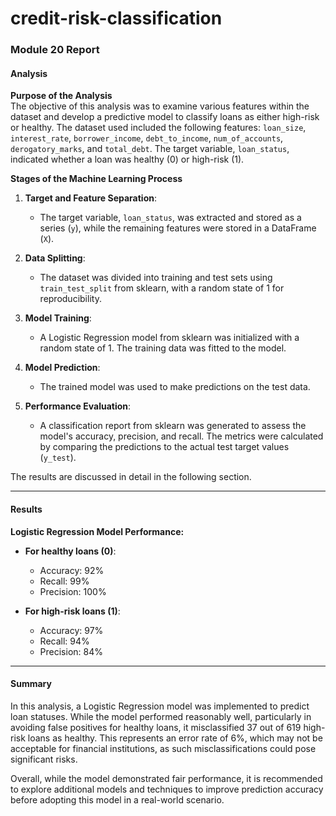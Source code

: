 # credit-risk-classification


### Module 20 Report  
#### Analysis  

**Purpose of the Analysis**  
The objective of this analysis was to examine various features within the dataset and develop a predictive model to classify loans as either high-risk or healthy. The dataset used included the following features: `loan_size`, `interest_rate`, `borrower_income`, `debt_to_income`, `num_of_accounts`, `derogatory_marks`, and `total_debt`. The target variable, `loan_status`, indicated whether a loan was healthy (0) or high-risk (1).  

**Stages of the Machine Learning Process**  

1. **Target and Feature Separation**:  
   - The target variable, `loan_status`, was extracted and stored as a series (`y`), while the remaining features were stored in a DataFrame (`X`).  

2. **Data Splitting**:  
   - The dataset was divided into training and test sets using `train_test_split` from sklearn, with a random state of 1 for reproducibility.  

3. **Model Training**:  
   - A Logistic Regression model from sklearn was initialized with a random state of 1. The training data was fitted to the model.  

4. **Model Prediction**:  
   - The trained model was used to make predictions on the test data.  

5. **Performance Evaluation**:  
   - A classification report from sklearn was generated to assess the model's accuracy, precision, and recall. The metrics were calculated by comparing the predictions to the actual test target values (`y_test`).  

The results are discussed in detail in the following section.  

---

#### Results  

**Logistic Regression Model Performance:**  

- **For healthy loans (0)**:  
  - Accuracy: 92%  
  - Recall: 99%  
  - Precision: 100%  

- **For high-risk loans (1)**:  
  - Accuracy: 97%  
  - Recall: 94%  
  - Precision: 84%  

---

#### Summary  

In this analysis, a Logistic Regression model was implemented to predict loan statuses. While the model performed reasonably well, particularly in avoiding false positives for healthy loans, it misclassified 37 out of 619 high-risk loans as healthy. This represents an error rate of 6%, which may not be acceptable for financial institutions, as such misclassifications could pose significant risks.  

Overall, while the model demonstrated fair performance, it is recommended to explore additional models and techniques to improve prediction accuracy before adopting this model in a real-world scenario.
